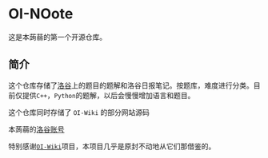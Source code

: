 # OI-NOote

这是本蒟蒻的第一个开源仓库。

## 简介

这个仓库存储了[洛谷](https://www.luogu.com.cn)上的题目的题解和洛谷日报笔记。按题库，难度进行分类。目前仅提供`C++`，`Python`的题解，以后会慢慢增加语言和题目。

这个仓库同时存储了 `OI-Wiki` 的部分网站源码

本蒟蒻的[洛谷账号](https://www.luogu.com.cn/user/367168)

特别感谢[`OI-Wiki`](https://github.com/OI-wiki/OI-wiki)项目，本项目几乎是原封不动地从它们那借鉴的。